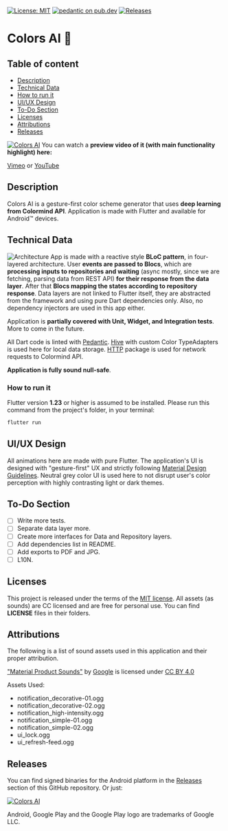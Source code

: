 [![License: MIT](https://img.shields.io/badge/License-MIT-yellow.svg)](https://opensource.org/licenses/MIT)
[![pedantic on pub.dev](https://img.shields.io/badge/style-pedantic-blue)](https://pub.dev/packages/pedantic)
[![Releases](https://img.shields.io/github/v/release/tsinis/colors_ai)](https://github.com/tsinis/colors_ai/releases)

# Colors AI 🎨

## Table of content

* [Description](#Description)
* [Technical Data](#Technical-Data)
* [How to run it](#How-to-run-it)
* [UI/UX Design](#UI/UX-Design)
* [To-Do Section](#To-Do-Section)
* [Licenses](#Licenses)
* [Attributions](#Attributions)
* [Releases](#Releases)

[![Colors AI](https://i.vimeocdn.com/video/1049456981_3840x2160.jpg)](https://vimeo.com/tsinis/colors-ai)
You can watch a **preview video of it (with main functionality highlight) here:**

[Vimeo](https://vimeo.com/tsinis/colors-ai) or [YouTube](https://youtu.be/LU8RPnkDuq8)

## Description

Colors AI is a gesture-first color scheme generator that uses **deep learning from Colormind API**. Application is made with Flutter and available for Android™ devices.

## Technical Data

![Architecture](https://uploads.toptal.io/blog/image/127604/toptal-blog-image-1543392877448-c9419df15f27b73c01c86e21cc7c5c9c.png)
App is made with a reactive style **BLoC pattern**, in four-layered architecture. User **events are passed to Blocs**, which are **processing inputs to repositories and waiting** (async mostly, since we are fetching, parsing data from REST API) **for their response from the data layer**. After that **Blocs mapping the states according to repository response**. Data layers are not linked to Flutter itself, they are abstracted from the framework and using pure Dart dependencies only. Also, no dependency injectors are used in this app either.

Application is **partially covered with Unit, Widget, and Integration tests**. More to come in the future.

All Dart code is linted with [Pedantic](https://pub.dev/packages/pedantic). [Hive](https://pub.dev/packages/hive) with custom Color TypeAdapters is used here for local data storage. [HTTP](https://pub.dev/packages/http) package is used for network requests to Colormind API.

**Application is fully sound null-safe**.

### How to run it

Flutter version **1.23** or higher is assumed to be installed. Please run this command from the project's folder, in your terminal:

```bash
flutter run
```

## UI/UX Design

All animations here are made with pure Flutter. The application's UI is designed with "gesture-first" UX and strictly following [Material Design Guidelines](https://material.io/design). Neutral grey color UI is used here to not disrupt user's color perception with highly contrasting light or dark themes.

## To-Do Section

* [ ] Write more tests.
* [ ] Separate data layer more.
* [ ] Create more interfaces for Data and Repository layers.
* [ ] Add dependencies list in README.
* [ ] Add exports to PDF and JPG.
* [ ] L10N.

## Licenses

This project is released under the terms of the [MIT license](./LICENSE). All assets (as sounds) are CC licensed and are free for personal use. You can find **LICENSE** files in their folders.

## Attributions

The following is a list of sound assets used in this application and their proper attribution.

["Material Product Sounds"](https://material.io/design/sound/sound-resources.html) by [Google](https://about.google) is licensed under [CC BY 4.0](https://creativecommons.org/licenses/by/4.0/legalcode)

Assets Used:

* notification_decorative-01.ogg
* notification_decorative-02.ogg
* notification_high-intensity.ogg
* notification_simple-01.ogg
* notification_simple-02.ogg
* ui_lock.ogg
* ui_refresh-feed.ogg

## Releases

You can find signed binaries for the Android platform in the [Releases](https://github.com/tsinis/colors_ai/releases) section of this GitHub repository. Or just:

[![Colors AI](https://play.google.com/intl/en_us/badges/static/images/badges/en_badge_web_generic.png)](https://play.google.com/store/apps/details?id=is.tsin.colors_ai.colors_ai)

Android, Google Play and the Google Play logo are trademarks of Google LLC.
